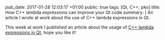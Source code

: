 pub_date: 2017-01-28 12:03:17 +01:00
public: true
tags: [Qt, C++, pko]
title: How C++ lambda expressions can improve your Qt code
summary: |
    An article I wrote at work about the use of C++ lambda expressions in Qt.

This week at work I published an article about the usage of [C++ lambda expressions in Qt][1], hope you like it!

[1]: https://medium.com/genymobile/how-c-lambda-expressions-can-improve-your-qt-code-8cd524f4ed9f#.w04t2m3c2